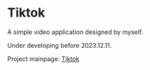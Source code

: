 # Tiktok

A simple video application designed by myself.

Under developing before 2023.12.11.

Project mainpage: [Tiktok](http://101.43.169.95:8000/file/html/tiktok-mainpage.html)
